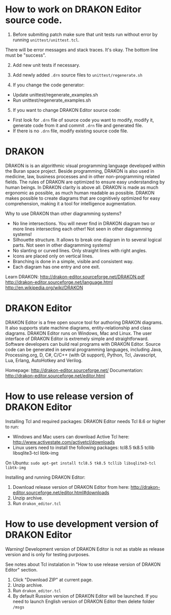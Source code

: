How to work on DRAKON Editor source code.
=========================================

1. Before submiting patch make sure that unit tests run without error by running `unittest/unittest.tcl`.

There will be error messages and stack traces. It's okay.
The bottom line must be "success".


2. Add new unit tests if necessary.


3. Add newly added `.drn` source files to `unittest/regenerate.sh`


4. If you change the code generator:
- Update unittest/regenerate_examples.sh
- Run unittest/regenerate_examples.sh


5. If you want to change DRAKON Editor source code:
- First look for `.drn` file of source code you want to modify, modify it, generate code from it and commit `.drn` file and generated file.
- If there is no `.drn` file, modify existing source code file.



DRAKON
======

DRAKON is is an algorithmic visual programming language developed within the Buran space project.
Beside programming, DRAKON is also used in medicine, law, business processes and in other non-programming related fields.
The rules of DRAKON are optimized to ensure easy understanding by human beings. In DRAKON clarity is above all. DRAKON is made as much ergonomic as possible, as much human readable as possible. DRAKON makes possible to create diagrams that are cognitively optimized for easy comprehension, making it a tool for intelligence augmentation.

Why to use DRAKON than other diagramming systems?
- No line intersections. You will never find in DRAKON diagram two or more lines intersecting each other! Not seen in other diagramming systems!
- Silhouette structure. It allows to break one diagram in to several logical parts. Not seen in other diagramming systems!
- No slanting or curved lines. Only straight lines with right angles.
- Icons are placed only on vertical lines.
- Branching is done in a simple, visible and consistent way.
- Each diagram has one entry and one exit.

Learn DRAKON: 
http://drakon-editor.sourceforge.net/DRAKON.pdf 
http://drakon-editor.sourceforge.net/language.html
http://en.wikipedia.org/wiki/DRAKON



DRAKON Editor
=============

DRAKON Editor is a free open source tool for authoring DRAKON diagrams. It also supports state machine diagrams, entity-relationship and class diagrams.
DRAKON Editor runs on Windows, Mac and Linux.
The user interface of DRAKON Editor is extremely simple and straightforward.
Software developers can build real programs with DRAKON Editor. Source code can be generated in several programming languages, including Java, Processing.org, D, C#, C/C++ (with Qt support), Python, Tcl, Javascript, Lua, Erlang, AutoHotkey and Verilog.

Homepage: http://drakon-editor.sourceforge.net/
Documentation: http://drakon-editor.sourceforge.net/editor.html



How to use release version of DRAKON Editor
===========================================

Installing Tcl and required packages:
DRAKON Editor needs Tcl 8.6 or higher to run:
- Windows and Mac users can download Active Tcl here: http://www.activestate.com/activetcl/downloads
- Linux users need to install the following packages:
	tcl8.5
	tk8.5
	tcllib
	libsqlite3-tcl
	libtk-img
	
On Ubuntu:
`sudo apt-get install tcl8.5 tk8.5 tcllib libsqlite3-tcl libtk-img`

Installing and running DRAKON Editor:
1. Download release version of DRAKON Editor from here: http://drakon-editor.sourceforge.net/editor.html#downloads
2. Unzip archive.
3. Run `drakon_editor.tcl`



How to use development version of DRAKON Editor
===============================================

Warning! Development version of DRAKON Editor is not as stable as release version and is only for testing purposes.

See notes about Tcl instalation in "How to use release version of DRAKON Editor" section.
1. Click "Download ZIP" at current page.
2. Unzip archive.
3. Run `drakon_editor.tcl` 
4. By default Russion version of DRAKON Editor will be launched. If you need to launch English version of DRAKON Editor then delete folder `/msgs`
